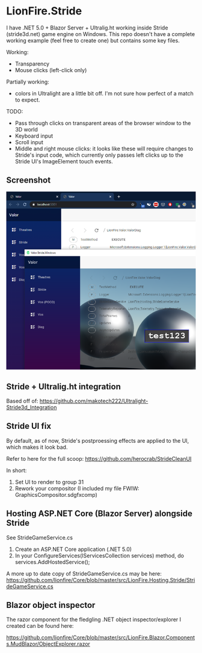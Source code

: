 # LionFire.Stride

I have .NET 5.0 + Blazor Server + Ultralig.ht working inside Stride (stride3d.net) game engine on Windows.  This repo doesn't have a complete working example (feel free to create one) but contains some key files.

Working:
 - Transparency
 - Mouse clicks (left-click only)
 
Partially working:
 - colors in Ultralight are a little bit off.  I'm not sure how perfect of a match to expect.

TODO:
 - Pass through clicks on transparent areas of the browser window to the 3D world
 - Keyboard input
 - Scroll input
 - Middle and right mouse clicks: it looks like these will require changes to Stride's input code, which currently only passes left clicks up to the Stride UI's ImageElement touch events.

## Screenshot

![screenshot](screenshots/BrowserAndStride.png "Blazor Server in Stride")

## Stride + Ultralig.ht integration

Based off of: https://github.com/makotech222/Ultralight-Stride3d_Integration

## Stride UI fix

By default, as of now, Stride's postproessing effects are applied to the UI, which makes it look bad.

Refer to here for the full scoop: https://github.com/herocrab/StrideCleanUI

In short:

 1. Set UI to render to group 31
 2. Rework your compositor (I included my file FWIW: GraphicsCompositor.sdgfxcomp)

## Hosting ASP.NET Core (Blazor Server) alongside Stride

See StrideGameService.cs

 1. Create an ASP.NET Core application (.NET 5.0)
 2. In your ConfigureServices(IServicesCollection services) method, do  services.AddHostedService<StrideGameService>();

A more up to date copy of StrideGameService.cs may be here: 
https://github.com/lionfire/Core/blob/master/src/LionFire.Hosting.Stride/StrideGameService.cs

## Blazor object inspector

The razor component for the fledgling .NET object inspector/explorer I created can be found here:

https://github.com/lionfire/Core/blob/master/src/LionFire.Blazor.Components.MudBlazor/ObjectExplorer.razor





